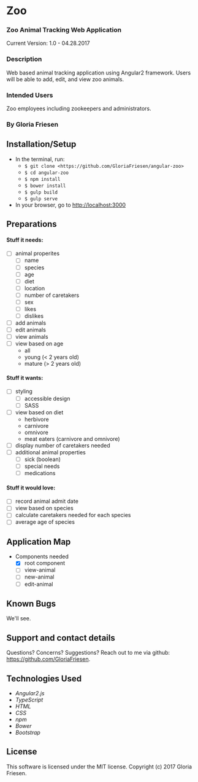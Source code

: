 # Zoo
### Zoo Animal Tracking Web Application
Current Version: 1.0 - 04.28.2017

### Description

Web based animal tracking application using Angular2 framework. Users will be able to add, edit, and view zoo animals.

### Intended Users

Zoo employees including zookeepers  and administrators.

### By Gloria Friesen

## Installation/Setup

* In the terminal, run:
  * `$ git clone <https://github.com/GloriaFriesen/angular-zoo>`
  * `$ cd angular-zoo`
  * `$ npm install`
  * `$ bower install`
  * `$ gulp build`
  * `$ gulp serve`
* In your browser, go to [http://localhost:3000](http://localhost:3000)

## Preparations

#### Stuff it needs:
- [ ] animal properites
  - [ ] name
  - [ ] species
  - [ ] age
  - [ ] diet
  - [ ] location
  - [ ] number of caretakers
  - [ ] sex
  - [ ] likes
  - [ ] dislikes
- [ ] add animals
- [ ] edit animals
- [ ] view animals
- [ ] view based on age
  - all
  - young (< 2 years old)
  - mature (> 2 years old)

#### Stuff it wants:
- [ ] styling
  - [ ] accessible design
  - [ ] SASS
- [ ] view based on diet
  - herbivore
  - carnivore
  - omnivore
  - meat eaters (carnivore and omnivore)
- [ ] display number of caretakers needed
- [ ] additional animal properties
  - [ ] sick (boolean)
  - [ ] special needs
  - [ ] medications

#### Stuff it would love:
- [ ] record animal admit date
- [ ] view based on species
- [ ] calculate caretakers needed for each species
- [ ] average age of species

## Application Map
* Components needed
  - [x] root component
  - [ ] view-animal
  - [ ] new-animal
  - [ ] edit-animal

## Known Bugs
We'll see.

## Support and contact details
Questions? Concerns? Suggestions? Reach out to me via github: <https://github.com/GloriaFriesen>.

## Technologies Used
* _Angular2.js_
* _TypeScript_
* _HTML_
* _CSS_
* _npm_
* _Bower_
* _Bootstrap_

## License
This software is licensed under the MIT license.
Copyright (c) 2017 Gloria Friesen.

